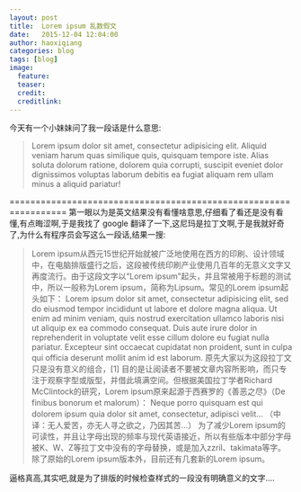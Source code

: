 ```yaml
---
layout: post
title:  Lorem ipsum 乱数假文
date:   2015-12-04 12:04:00
author: haoxiqiang
categories: blog
tags: [blog]
image:
  feature:
  teaser:
  credit:
  creditlink:
---
```

今天有一个小妹妹问了我一段话是什么意思:
>Lorem ipsum dolor sit amet, consectetur adipisicing elit. Aliquid veniam harum quas similique quis, quisquam tempore iste. Alias soluta dolorum ratione, dolorem quia corrupti, suscipit eveniet dolor dignissimos voluptas laborum debitis ea fugiat aliquam rem ullam minus a aliquid pariatur!
<!-- more -->

=================================================================
第一眼以为是英文结果没有看懂啥意思,仔细看了看还是没有看懂,有点晦涩啊,于是我找了 google 翻译了一下,这尼玛是拉丁文啊,于是我就好奇了,为什么有程序员会写这么一段话,结果一搜:
>Lorem ipsum从西元15世纪开始就被广泛地使用在西方的印刷、设计领域中，在电脑排版盛行之后，这段被传统印刷产业使用几百年的无意义文字又再度流行。由于这段文字以“Lorem ipsum”起头，并且常被用于标题的测试中，所以一般称为Lorem ipsum，简称为Lipsum。常见的Lorem ipsum起头如下：
Lorem ipsum dolor sit amet, consectetur adipisicing elit, sed do eiusmod tempor incididunt ut labore et dolore magna aliqua. Ut enim ad minim veniam, quis nostrud exercitation ullamco laboris nisi ut aliquip ex ea commodo consequat. Duis aute irure dolor in reprehenderit in voluptate velit esse cillum dolore eu fugiat nulla pariatur. Excepteur sint occaecat cupidatat non proident, sunt in culpa qui officia deserunt mollit anim id est laborum.
原先大家以为这段拉丁文只是没有意义的组合，[1]  目的是让阅读者不要被文章内容所影响，而只专注于观察字型或版型，并借此填满空间。但根据美国拉丁学者Richard McClintock的研究，Lorem ipsum原来起源于西赛罗的《善恶之尽》（De finibus bonorum et malorum）：
Neque porro quisquam est qui dolorem ipsum quia dolor sit amet, consectetur, adipisci velit…
（中译：无人爱苦，亦无人寻之欲之，乃因其苦…）
为了减少Lorem ipsum的可读性，并且让字母出现的频率与现代英语接近，所以有些版本中部分字母被K、W、Z等拉丁文中没有的字母替换，或是加入zzril、takimata等字。除了原始的Lorem ipsum版本外，目前还有几套新的Lorem ipsum。

逼格真高,其实吧,就是为了排版的时候检查样式的一段没有明确意义的文字....
